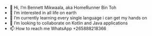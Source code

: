 - 👋 Hi, I’m Bennett Mikwaala, aka HomeRunner Bin Toh
- 👀 I’m interested in all life on earth
- 🌱 I’m currently learning every single language i can get my hands on
- 💞️ I’m looking to collaborate on Kotlin and Java applications
- 📫 How to reach me WhatsApp +265888218366

<!---
hbennett1/hbennett1 is a ✨ special ✨ repository because its `README.md` (this file) appears on your GitHub profile.
You can click the Preview link to take a look at your changes.
--->
